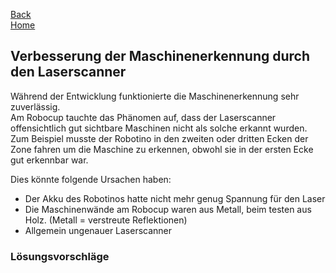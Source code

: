[Back](VerbesserungsvorschlaegeMFT)  
[Home](home)  
## Verbesserung der Maschinenerkennung durch den Laserscanner

Während der Entwicklung funktionierte die Maschinenerkennung sehr zuverlässig.  
Am Robocup tauchte das Phänomen auf, dass der Laserscanner offensichtlich gut sichtbare Maschinen nicht als solche erkannt wurden.
Zum Beispiel musste der Robotino in den zweiten oder dritten Ecken der Zone fahren um die Maschine zu erkennen, obwohl sie in der ersten Ecke gut erkennbar war.  

Dies könnte folgende Ursachen haben:  
- Der Akku des Robotinos hatte nicht mehr genug Spannung für den Laser
- Die Maschinenwände am Robocup waren aus Metall, beim testen aus Holz. (Metall = verstreute Reflektionen)
- Allgemein ungenauer Laserscanner  

### Lösungsvorschläge